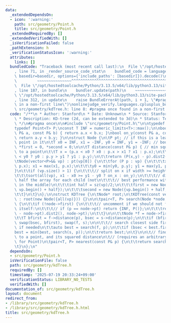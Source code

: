 ```yaml
---
data:
  _extendedDependsOn:
  - icon: ':warning:'
    path: src/geometry/Point.h
    title: src/geometry/Point.h
  _extendedRequiredBy: []
  _extendedVerifiedWith: []
  _isVerificationFailed: false
  _pathExtension: h
  _verificationStatusIcon: ':warning:'
  attributes:
    links: []
  bundledCode: "Traceback (most recent call last):\n  File \"/opt/hostedtoolcache/Python/3.13.5/x64/lib/python3.13/site-packages/onlinejudge_verify/documentation/build.py\"\
    , line 71, in _render_source_code_stat\n    bundled_code = language.bundle(stat.path,\
    \ basedir=basedir, options={'include_paths': [basedir]}).decode()\n          \
    \         ~~~~~~~~~~~~~~~^^^^^^^^^^^^^^^^^^^^^^^^^^^^^^^^^^^^^^^^^^^^^^^^^^^^^^^^^^^^^^^^^^\n\
    \  File \"/opt/hostedtoolcache/Python/3.13.5/x64/lib/python3.13/site-packages/onlinejudge_verify/languages/cplusplus.py\"\
    , line 187, in bundle\n    bundler.update(path)\n    ~~~~~~~~~~~~~~^^^^^^\n  File\
    \ \"/opt/hostedtoolcache/Python/3.13.5/x64/lib/python3.13/site-packages/onlinejudge_verify/languages/cplusplus_bundle.py\"\
    , line 312, in update\n    raise BundleErrorAt(path, i + 1, \"#pragma once found\
    \ in a non-first line\")\nonlinejudge_verify.languages.cplusplus_bundle.BundleErrorAt:\
    \ src/geometry/kdTree.h: line 8: #pragma once found in a non-first line\n"
  code: "/**\n * Author: Stanford\n * Date: Unknown\n * Source: Stanford Notebook\n\
    \ * Description: KD-tree (2d, can be extended to 3d)\n * Status: Tested on excellentengineers\n\
    \ */\n#pragma once\n\n#include \"src/geometry/Point.h\"\n\ntypedef long long T;\n\
    typedef Point<T> P;\nconst T INF = numeric_limits<T>::max();\n\nbool on_x(const\
    \ P& a, const P& b) { return a.x < b.x; }\nbool on_y(const P& a, const P& b) {\
    \ return a.y < b.y; }\n\nstruct Node {\n\tP pt; // if this is a leaf, the single\
    \ point in it\n\tT x0 = INF, x1 = -INF, y0 = INF, y1 = -INF; // bounds\n\tNode\
    \ *first = 0, *second = 0;\n\n\tT distance(const P& p) { // min squared distance\
    \ to a point\n\t\tT x = (p.x < x0 ? x0 : p.x > x1 ? x1 : p.x);\n\t\tT y = (p.y\
    \ < y0 ? y0 : p.y > y1 ? y1 : p.y);\n\t\treturn (P(x,y) - p).dist2();\n\t}\n\n\
    \tNode(vector<P>&& vp) : pt(vp[0]) {\n\t\tfor (P p : vp) {\n\t\t\tx0 = min(x0,\
    \ p.x); x1 = max(x1, p.x);\n\t\t\ty0 = min(y0, p.y); y1 = max(y1, p.y);\n\t\t\
    }\n\t\tif (vp.size() > 1) {\n\t\t\t// split on x if width >= height (not ideal...)\n\
    \t\t\tsort(all(vp), x1 - x0 >= y1 - y0 ? on_x : on_y);\n\t\t\t// divide by taking\
    \ half the array for each child (not\n\t\t\t// best performance with many duplicates\
    \ in the middle)\n\t\t\tint half = sz(vp)/2;\n\t\t\tfirst = new Node({vp.begin(),\
    \ vp.begin() + half});\n\t\t\tsecond = new Node({vp.begin() + half, vp.end()});\n\
    \t\t}\n\t}\n};\n\nstruct KDTree {\n\tNode* root;\n\tKDTree(const vector<P>& vp)\
    \ : root(new Node({all(vp)})) {}\n\n\tpair<T, P> search(Node *node, const P& p)\
    \ {\n\t\tif (!node->first) {\n\t\t\t// uncomment if we should not find the point\
    \ itself:\n\t\t\t// if (p == node->pt) return {INF, P()};\n\t\t\treturn make_pair((p\
    \ - node->pt).dist2(), node->pt);\n\t\t}\n\n\t\tNode *f = node->first, *s = node->second;\n\
    \t\tT bfirst = f->distance(p), bsec = s->distance(p);\n\t\tif (bfirst > bsec)\
    \ swap(bsec, bfirst), swap(f, s);\n\n\t\t// search closest side first, other side\
    \ if needed\n\t\tauto best = search(f, p);\n\t\tif (bsec < best.first)\n\t\t\t\
    best = min(best, search(s, p));\n\t\treturn best;\n\t}\n\n\t// find nearest point\
    \ to a point, and its squared distance\n\t// (requires an arbitrary operator<\
    \ for Point)\n\tpair<T, P> nearest(const P& p) {\n\t\treturn search(root, p);\n\
    \t}\n};\n"
  dependsOn:
  - src/geometry/Point.h
  isVerificationFile: false
  path: src/geometry/kdTree.h
  requiredBy: []
  timestamp: '2025-07-19 20:33:24+09:00'
  verificationStatus: LIBRARY_NO_TESTS
  verifiedWith: []
documentation_of: src/geometry/kdTree.h
layout: document
redirect_from:
- /library/src/geometry/kdTree.h
- /library/src/geometry/kdTree.h.html
title: src/geometry/kdTree.h
---
```

